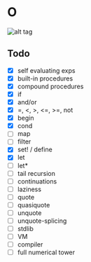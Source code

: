 # O

![alt
tag](http://i1.kym-cdn.com/photos/images/newsfeed/000/330/782/285.gif)

## Todo

- [x] self evaluating exps
- [x] built-in procedures
- [x] compound procedures
- [x] if
- [x] and/or
- [x] =, <, >, <=, >=, not
- [x] begin
- [x] cond
- [ ] map
- [ ] filter
- [x] set! / define
- [x] let
- [ ] let\*
- [ ] tail recursion
- [ ] continuations
- [ ] laziness
- [ ] quote
- [ ] quasiquote
- [ ] unquote
- [ ] unquote-splicing
- [ ] stdlib
- [ ] VM
- [ ] compiler
- [ ] full numerical tower
